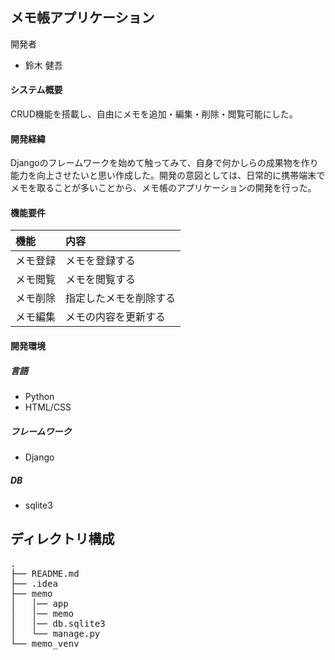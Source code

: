 ## メモ帳アプリケーション
開発者  
- 鈴木 健吾


#### システム概要  
CRUD機能を搭載し、自由にメモを追加・編集・削除・閲覧可能にした。  

#### 開発経緯  
Djangoのフレームワークを始めて触ってみて、自身で何かしらの成果物を作り能力を向上させたいと思い作成した。開発の意図としては、日常的に携帯端末でメモを取ることが多いことから、メモ帳のアプリケーションの開発を行った。


#### 機能要件  
|機能|内容|
|:--|:--|
|メモ登録|メモを登録する|
|メモ閲覧|メモを閲覧する|
|メモ削除|指定したメモを削除する|
|メモ編集|メモの内容を更新する|

#### 開発環境
##### 言語
- Python
- HTML/CSS
##### フレームワーク
- Django
##### DB
- sqlite3

## ディレクトリ構成
<pre>
.
├── README.md
├── .idea
├── memo
│   │── app
│   │── memo
│   │── db.sqlite3
│   └── manage.py
└── memo_venv

</pre>
